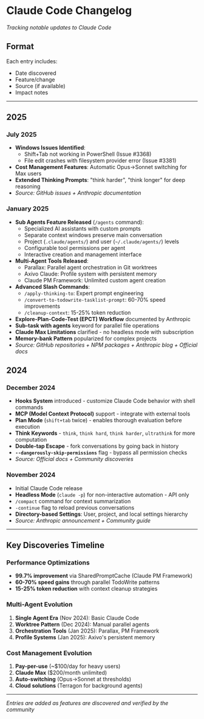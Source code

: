 # Claude Code Changelog

*Tracking notable updates to Claude Code*

## Format
Each entry includes:
- Date discovered
- Feature/change
- Source (if available)
- Impact notes

---

## 2025

### July 2025
- **Windows Issues Identified**:
  - Shift+Tab not working in PowerShell (Issue #3368)
  - File edit crashes with filesystem provider error (Issue #3381)
- **Cost Management Features**: Automatic Opus→Sonnet switching for Max users
- **Extended Thinking Prompts**: "think harder", "think longer" for deep reasoning
- *Source: GitHub issues + Anthropic documentation*

### January 2025
- **Sub Agents Feature Released** (`/agents` command):
  - Specialized AI assistants with custom prompts
  - Separate context windows preserve main conversation
  - Project (`.claude/agents/`) and user (`~/.claude/agents/`) levels
  - Configurable tool permissions per agent
  - Interactive creation and management interface
- **Multi-Agent Tools Released**:
  - Parallax: Parallel agent orchestration in Git worktrees
  - Axivo Claude: Profile system with persistent memory
  - Claude PM Framework: Unlimited custom agent creation
- **Advanced Slash Commands**:
  - `/apply-thinking-to`: Expert prompt engineering
  - `/convert-to-todowrite-tasklist-prompt`: 60-70% speed improvements
  - `/cleanup-context`: 15-25% token reduction
- **Explore-Plan-Code-Test (EPCT) Workflow** documented by Anthropic
- **Sub-task with agents** keyword for parallel file operations
- **Claude Max Limitations** clarified - no headless mode with subscription
- **Memory-bank Pattern** popularized for complex projects
- *Source: GitHub repositories + NPM packages + Anthropic blog + Official docs*

## 2024

### December 2024
- **Hooks System** introduced - customize Claude Code behavior with shell commands
- **MCP (Model Context Protocol)** support - integrate with external tools
- **Plan Mode** (`shift+tab` twice) - enables thorough evaluation before execution
- **Think Keywords** - `think`, `think hard`, `think harder`, `ultrathink` for more computation
- **Double-tap Escape** - fork conversations by going back in history
- **`--dangerously-skip-permissions`** flag - bypass all permission checks
- *Source: Official docs + Community discoveries*

### November 2024
- Initial Claude Code release
- **Headless Mode** (`claude -p`) for non-interactive automation - API only
- `/compact` command for context summarization
- `-continue` flag to reload previous conversations
- **Directory-based Settings**: User, project, and local settings hierarchy
- *Source: Anthropic announcement + Community guide*

---

## Key Discoveries Timeline

### Performance Optimizations
- **99.7% improvement** via SharedPromptCache (Claude PM Framework)
- **60-70% speed gains** through parallel TodoWrite patterns
- **15-25% token reduction** with context cleanup strategies

### Multi-Agent Evolution
1. **Single Agent Era** (Nov 2024): Basic Claude Code
2. **Worktree Pattern** (Dec 2024): Manual parallel agents
3. **Orchestration Tools** (Jan 2025): Parallax, PM Framework
4. **Profile Systems** (Jan 2025): Axivo's persistent memory

### Cost Management Evolution
1. **Pay-per-use** (~$100/day for heavy users)
2. **Claude Max** ($200/month unlimited)
3. **Auto-switching** (Opus→Sonnet at thresholds)
4. **Cloud solutions** (Terragon for background agents)

---

*Entries are added as features are discovered and verified by the community*